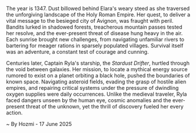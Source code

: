 
The year is 1347.  Dust billowed behind Elara's weary steed as she traversed the unforgiving landscape of the Holy Roman Empire.  Her quest, to deliver a vital message to the besieged city of Avignon, was fraught with peril.  Bandits lurked in shadowed forests, treacherous mountain passes tested her resolve, and the ever-present threat of disease hung heavy in the air.  Each sunrise brought new challenges, from navigating unfamiliar rivers to bartering for meager rations in sparsely populated villages.  Survival itself was an adventure, a constant test of courage and cunning.

Centuries later, Captain Ryla's starship, the *Stardust Drifter*, hurtled through the void between galaxies.  Her mission, to locate a mythical energy source rumored to exist on a planet orbiting a black hole, pushed the boundaries of known space.  Navigating asteroid fields, evading the grasp of hostile alien empires, and repairing critical systems under the pressure of dwindling oxygen supplies were daily occurrences.  Unlike the medieval traveler, Ryla faced dangers unseen by the human eye, cosmic anomalies and the ever-present threat of the unknown, yet the thrill of discovery fueled her every action.

~ By Hozmi - 17 June 2025
